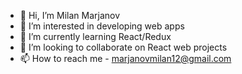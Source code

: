 - 👋 Hi, I’m Milan Marjanov
- 👀 I’m interested in developing web apps
- 🌱 I’m currently learning React/Redux
- 💞️ I’m looking to collaborate on React web projects
- 📫 How to reach me - marjanovmilan12@gmail.com

<!---
milanm98/milanm98 is a ✨ special ✨ repository because its `README.md` (this file) appears on your GitHub profile.
You can click the Preview link to take a look at your changes.
--->
